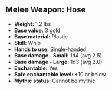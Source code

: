 ## Melee Weapon: Hose
- **Weight:** 1.2 lbs
- **Base value:** 3 gold
- **Base material:** Plastic
- **Skill:** Whip
- **Hands to use:** Single-handed
- **Base damage - Small:** 1d4 (avg 2.5)
- **Base damage - Large:** 1d3 (avg 2.0)
- **Enchantable:** Yes
- **Safe enchantable level:** +10 or below
- **Mythic status:** Cannot be mythic
